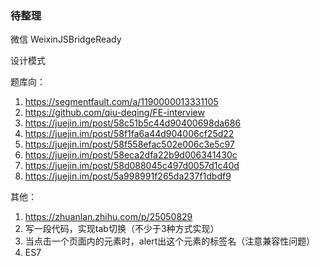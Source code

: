 ### 待整理

微信 WeixinJSBridgeReady

设计模式


题库向：
1. https://segmentfault.com/a/1190000013331105
2. https://github.com/qiu-deqing/FE-interview
3. https://juejin.im/post/58c51b5c44d90400698da686
4. https://juejin.im/post/58f1fa6a44d904006cf25d22
5. https://juejin.im/post/58f558efac502e006c3e5c97
6. https://juejin.im/post/58eca2dfa22b9d006341430c
7. https://juejin.im/post/58d088045c497d0057d1c40d
8. https://juejin.im/post/5a998991f265da237f1dbdf9


其他：
1. https://zhuanlan.zhihu.com/p/25050829
2. 写一段代码，实现tab切换（不少于3种方式实现）
3. 当点击一个页面内的元素时，alert出这个元素的标签名（注意兼容性问题）
4. ES7